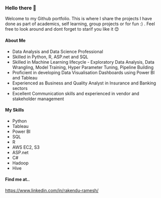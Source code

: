 ### Hello there 👋

<!--
**RakenduR/RakenduR** is a ✨ _special_ ✨ repository because its `README.md` (this file) appears on your GitHub profile.

Here are some ideas to get you started:

- 🔭 I’m currently working on ...
- 🌱 I’m currently learning ...
- 👯 I’m looking to collaborate on ...
- 🤔 I’m looking for help with ...
- 💬 Ask me about ...
- 📫 How to reach me: ...
- 😄 Pronouns: ...
- ⚡ Fun fact: ...
-->

Welcome to my Github portfolio. This is where I share the projects I have done as part of academics, self learning, group projects or for fun :) . Feel free to look around and dont forget to starif you like it 😊

#### About Me

* Data Analysis and Data Science Professional
* Skilled in Python, R, ASP.net and SQL
* Skilled in Machine Learning lifecycle - Exploratory Data Analysis, Data Wrangling, Model Training, Hyper Parameter Tuning, Pipeline Building 
* Proficient in developing Data Visualisation Dashboards using Power BI and Tableau
* Experienced as  Business and Quality Analyst in Insurance and Banking sectors
* Excellent Communication skills and experienced in vendor and stakeholder management

#### My Skills
* Python
* Tableau
* Power BI
* SQL
* R
* AWS EC2, S3
* ASP.net
* C#
* Hadoop
* Hive

#### Find me at..
https://www.linkedin.com/in/rakendu-ramesh/




